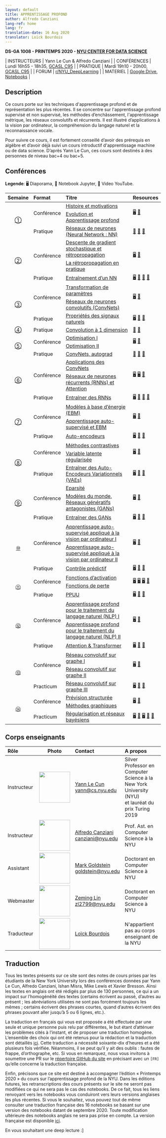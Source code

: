 ```yaml
---
layout: default
title: APPRENTISSAGE PROFOND
author: Alfredo Canziani
lang-ref: home
lang: fr
translation-date: 16 Aug 2020
translator: Loïck Bourdois
---
```



**DS-GA 1008 - PRINTEMPS 2020 - [NYU CENTER FOR DATA SCIENCE](http://cds.nyu.edu/)**

| INSTRUCTEURS | Yann Le Cun & Alfredo Canziani |
| CONFÉRENCES | Lundi 16h55 - 18h35, [GCASL C95](http://library.nyu.edu/services/campus-media/classrooms/gcasl-c95/) |
| PRATIQUE | Mardi 19h10 - 20h00, [GCASL C95](http://library.nyu.edu/services/campus-media/classrooms/gcasl-c95/) |
| FORUM       | [r/NYU_DeepLearning](https://www.reddit.com/r/NYU_DeepLearning/) |
| MATERIEL | [Google Drive](https://bitly.com/DLSP20), [Notebooks](https://github.com/Atcold/pytorch-Deep-Learning) |


## Description

Ce cours porte sur les techniques d'apprentissage profond et de représentation les plus récentes.
Il se concentre sur l'apprentissage profond supervisé et non supervisé, les méthodes d’enchâssement, l'apprentissage métrique, les réseaux convolutifs et récurrents.
Il est illustré d’applications à la vision par ordinateur, la compréhension du langage naturel et la reconnaissance vocale.

Pour suivre ce cours, il est fortement conseillé d’avoir des prérequis en algèbre et d’avoir déjà suivi un cours introductif d'apprentissage machine ou de data science.
D’après Yann Le Cun, ces cours sont destinés à des personnes de niveau bac+4 ou bac+5.



## Conférences

**Legende**: 🖥 Diaporama, 📓 Notebook Jupyter, 🎥 Video YouTube.

<table>
<!-- =============================== HEADER ================================ -->
  <thead>
    <tr>
      <th>Semaine</th>
      <th align="left">Format</th>
      <th align="left">Titre</th>
      <th align="left">Resources</th>
    </tr>
  </thead>
  <tbody>
<!-- =============================== SEMAINE 1 ================================ -->
    <tr>
      <td rowspan="3" align="center"><a href="{{site.baseurl}}/fr/week01/01">①</a></td>
      <td rowspan="2">Conférence</td>
      <td><a href="{{site.baseurl}}/fr/week01/01-1">Histoire et motivations</a></td>
      <td rowspan="2">
        <a href="https://drive.google.com/open?id=1Q7LtZyIS1f3TfeTGll3aDtWygh3GAfCb">🖥️</a>
        <a href="https://www.youtube.com/watch?v=0bMe_vCZo30">🎥</a>
      </td>
    </tr>
    <tr><td><a href="{{site.baseurl}}/fr/week01/01-2">Evolution et Apprentissage profond</a></td></tr>
    <tr>
      <td rowspan="1">Pratique</td>
      <td><a href="{{site.baseurl}}/fr/week01/01-3">Réseaux de neurones (Neural Network : NN)</a></td>
      <td>
        <a href="https://github.com/Atcold/pytorch-Deep-Learning/blob/master/01-tensor_tutorial.ipynb">📓</a>
        <a href="https://github.com/Atcold/pytorch-Deep-Learning/blob/master/02-space_stretching.ipynb">📓</a>
        <a href="https://www.youtube.com/watch?v=5_qrxVq1kvc">🎥</a>
      </td>
    </tr>
<!-- =============================== SEMAINE 2 ================================ -->
    <tr>
      <td rowspan="3" align="center"><a href="{{site.baseurl}}/fr/week02/02">②</a></td>
      <td rowspan="2">Conférence</td>
      <td><a href="{{site.baseurl}}/fr/week02/02-1"> Descente de gradient stochastique et rétropropagation </a></td>
      <td rowspan="2">
        <a href="https://drive.google.com/open?id=1w2jV_BT2hWzfOKBR02x_rB4-dfVUI6SR">🖥️</a>
        <a href="https://www.youtube.com/watch?v=d9vdh3b787Y">🎥</a>
      </td>
    </tr>
    <tr><td><a href="{{site.baseurl}}/fr/week02/02-2">La rétropropagation en pratique</a></td></tr>
    <tr>
      <td rowspan="1">Pratique</td>
      <td><a href="{{site.baseurl}}/fr/week02/02-3">Entraînement d’un NN </a></td>
      <td>
        <a href="https://github.com/Atcold/pytorch-Deep-Learning/blob/master/slides/01%20-%20Spiral%20classification.pdf">🖥</a>
        <a href="https://github.com/Atcold/pytorch-Deep-Learning/blob/master/04-spiral_classification.ipynb">📓</a>
        <a href="https://github.com/Atcold/pytorch-Deep-Learning/blob/master/05-regression.ipynb">📓</a>
        <a href="https://www.youtube.com/watch?v=WAn6lip5oWk">🎥</a>
      </td>
    </tr>
<!-- =============================== SEMAINE 3 ================================ -->
    <tr>
      <td rowspan="3" align="center"><a href="{{site.baseurl}}/fr/week03/03">③</a></td>
      <td rowspan="2">Conférence</td>
      <td><a href="{{site.baseurl}}/fr/week03/03-1">Transformation de paramètres</a></td>
      <td rowspan="2">
        <a href="https://drive.google.com/open?id=18UFaOGNKKKO5TYnSxr2b8dryI-PgZQmC">🖥️</a>
        <a href="https://youtu.be/FW5gFiJb-ig">🎥</a>
      </td>
    </tr>
    <tr><td><a href="{{site.baseurl}}/fr/week03/03-2">Réseaux de neurones convolutifs (ConvNets)</a></td></tr>
    <tr>
      <td rowspan="1">Pratique</td>
      <td><a href="{{site.baseurl}}/fr/week03/03-3">Propriétés des signaux naturels</a></td>
      <td>
        <a href="https://github.com/Atcold/pytorch-Deep-Learning/blob/master/slides/02%20-%20CNN.pdf">🖥</a>
        <a href="https://github.com/Atcold/pytorch-Deep-Learning/blob/master/06-convnet.ipynb">📓</a>
        <a href="https://youtu.be/kwPWpVverkw">🎥</a>
      </td>
    </tr>
<!-- =============================== SEMAINE 4 ================================ -->
    <tr>
      <td rowspan="1" align="center"><a href="{{site.baseurl}}/fr/week04/04">④</a></td>
      <td rowspan="1">Pratique</td>
      <td><a href="{{site.baseurl}}/fr/week04/04-1">Convolution à 1 dimension</a></td>
      <td>
        <a href="https://github.com/Atcold/pytorch-Deep-Learning/blob/master/07-listening_to_kernels.ipynb">📓</a>
        <a href="https://youtu.be/OrBEon3VlQg">🎥</a>
      </td>
    </tr>
<!-- =============================== SEMAINE 5 ================================ -->
    <tr>
      <td rowspan="3" align="center"><a href="{{site.baseurl}}/fr/week05/05">⑤</a></td>
      <td rowspan="2">Conférence</td>
      <td><a href="{{site.baseurl}}/fr/week05/05-1">Optimisation I</a></td>
      <td rowspan="2">
        <a href="https://drive.google.com/open?id=1pwlGN6hDFfEYQqBqcMjWbe4yfBDTxsab">🖥️</a>
        <a href="https://youtu.be/--NZb480zlg">🎥</a>
      </td>
    </tr>
    <tr><td><a href="{{site.baseurl}}/fr/week05/05-2">Optimisation II</a></td></tr>
    <tr>
      <td rowspan="1">Pratique</td>
      <td><a href="{{site.baseurl}}/fr/week05/05-3">ConvNets, autograd</a></td>
      <td>
        <a href="https://github.com/Atcold/pytorch-Deep-Learning/blob/master/03-autograd_tutorial.ipynb">📓</a>
        <a href="https://github.com/Atcold/pytorch-Deep-Learning/blob/master/extra/b-custom_grads.ipynb">📓</a>
        <a href="https://youtu.be/eEzCZnOFU1w">🎥</a>
      </td>
    </tr>
<!-- =============================== SEMAINE 6 ================================ -->
    <tr>
      <td rowspan="3" align="center"><a href="{{site.baseurl}}/fr/week06/06">⑥</a></td>
      <td rowspan="2">Conférence</td>
      <td><a href="{{site.baseurl}}/fr/week06/06-1">Applications des ConvNets</a></td>
      <td rowspan="2">
        <a href="https://drive.google.com/open?id=1opT7lV0IRYJegtZjuHsKhlsM5L7GpGL1">🖥️</a>
        <a href="https://drive.google.com/open?id=1sdeVBC3nuh5Zkm2sqzdScEicRvLc_v-F">🖥️</a>
        <a href="https://youtu.be/ycbMGyCPzvE">🎥</a>
      </td>
    </tr>
    <tr><td><a href="{{site.baseurl}}/fr/week06/06-2">Réseaux de neurones récurrents (RNNs) et Attention</a></td></tr>
    <tr>
      <td rowspan="1">Pratique</td>
      <td><a href="{{site.baseurl}}/fr/week06/06-3">Entraîner des RNNs</a></td>
      <td>
	<a href="https://github.com/Atcold/pytorch-Deep-Learning/blob/master/slides/04%20-%20RNN.pdf">🖥️</a>
        <a href="https://github.com/Atcold/pytorch-Deep-Learning/blob/master/08-seq_classification.ipynb">📓</a>
        <a href="https://github.com/Atcold/pytorch-Deep-Learning/blob/master/09-echo_data.ipynb">📓</a>
        <a href="https://youtu.be/8cAffg2jaT0">🎥</a>
      </td>
    </tr>
<!-- =============================== SEMAINE 7 ================================ -->
    <tr>
      <td rowspan="3" align="center"><a href="{{site.baseurl}}/fr/week07/07">⑦</a></td>
      <td rowspan="2">Conférence</td>
      <td><a href="{{site.baseurl}}/fr/week07/07-1">Modèles à base d’énergie (EBM)</a></td>
      <td rowspan="2">
        <a href="https://drive.google.com/open?id=1z8Dz1YtkOEJpU-gh5RIjORs3GGqkYJQa">🖥️</a>
        <a href="https://youtu.be/tVwV14YkbYs">🎥</a>
      </td>
    </tr>
    <tr><td><a href="{{site.baseurl}}/fr/week07/07-2">Apprentissage auto-supervisé et EBM</a></td></tr>
    <tr>
      <td rowspan="1">Pratique</td>
      <td><a href="{{site.baseurl}}/fr/week07/07-3">Auto-encodeurs</a></td>
      <td>
        <a href="https://github.com/Atcold/pytorch-Deep-Learning/blob/master/slides/05%20-%20Generative%20models.pdf">🖥️</a>
        <a href="https://github.com/Atcold/pytorch-Deep-Learning/blob/master/10-autoencoder.ipynb">📓</a>
        <a href="https://youtu.be/bggWQ14DD9M">🎥</a>
      </td>
    </tr>
<!-- =============================== SEMAINE 8 ================================ -->
    <tr>
      <td rowspan="3" align="center"><a href="{{site.baseurl}}/fr/week08/08">⑧</a></td>
      <td rowspan="2">Conférence</td>
      <td><a href="{{site.baseurl}}/fr/week08/08-1">Méthodes contrastives</a></td>
      <td rowspan="2">
        <a href="https://drive.google.com/open?id=1Zo_PyBEO6aNt0GV74kj8MQL7kfHdIHYO">🖥️</a>
        <a href="https://youtu.be/ZaVP2SY23nc">🎥</a>
      </td>
    </tr>
    <tr><td><a href="{{site.baseurl}}/fr/week08/08-2">Variable latente régularisée </a></td></tr>
    <tr>
      <td rowspan="1">Pratique</td>
      <td><a href="{{site.baseurl}}/fr/week08/08-3">Entraîner des Auto-Encodeurs Variationnels (VAEs)</a></td>
      <td>
        <a href="https://github.com/Atcold/pytorch-Deep-Learning/blob/master/slides/05%20-%20Generative%20models.pdf">🖥️</a>
        <a href="https://github.com/Atcold/pytorch-Deep-Learning/blob/master/11-VAE.ipynb">📓</a>
        <a href="https://youtu.be/7Rb4s9wNOmc">🎥</a>
      </td>
    </tr>
<!-- =============================== SEMAINE 9 ================================ -->
    <tr>
      <td rowspan="3" align="center"><a href="{{site.baseurl}}/fr/week09/09">⑨</a></td>
      <td rowspan="2">Conférence</td>
      <td><a href="{{site.baseurl}}/fr/week09/09-1">Eparsité</a></td>
      <td rowspan="2">
        <a href="https://drive.google.com/open?id=1wJRzhjSqlrSqEpX4Omagb_gdIkQ5f-6K">🖥️</a>
        <a href="https://youtu.be/Pgct8PKV7iw">🎥</a>
      </td>
    </tr>
    <tr><td><a href="{{site.baseurl}}/fr/week09/09-2">Modèles du monde, Réseaux génératifs antagonistes (GANs)</a></td></tr>
    <tr>
      <td rowspan="1">Pratique</td>
      <td><a href="{{site.baseurl}}/fr/week09/09-3">Entraîner des GANs</a></td>
      <td>
        <a href="https://github.com/Atcold/pytorch-Deep-Learning/blob/master/slides/05%20-%20Generative%20models.pdf">🖥️</a>
        <a href="https://github.com/pytorch/examples/tree/master/dcgan">📓</a>
        <a href="https://youtu.be/xYc11zyZ26M">🎥</a>
      </td>
    </tr>
<!-- =============================== SEMAINE 10 =============================== -->
    <tr>
      <td rowspan="3" align="center"><a href="{{site.baseurl}}/fr/week10/10">⑩</a></td>
      <td rowspan="2">Conférence</td>
      <td><a href="{{site.baseurl}}/fr/week10/10-1">Apprentissage auto-supervisé appliqué à la vision par ordinateur I</a></td>
      <td rowspan="2">
        <a href="https://drive.google.com/open?id=16lsnDN2HIBTcRucbVKY5B_U16c0tNQhR">🖥️</a>
        <a href="https://youtu.be/0KeR6i1_56g">🎥</a>
      </td>
    </tr>
    <tr><td><a href="{{site.baseurl}}/fr/week10/10-2"> Apprentissage auto-supervisé appliqué à la vision par ordinateur II</a></td></tr>
    <tr>
      <td rowspan="1">Pratique</td>
      <td><a href="{{site.baseurl}}/fr/week10/10-3">Contrôle prédictif</a></td>
      <td>
        <a href="https://github.com/Atcold/pytorch-Deep-Learning/blob/master/slides/09%20-%20Controller%20learning.pdf">🖥️</a>
        <a href="https://github.com/Atcold/pytorch-Deep-Learning/blob/master/14-truck_backer-upper.ipynb">📓</a>
        <a href="https://youtu.be/A3klBqEWR-I">🎥</a>
      </td>
    </tr>
<!-- =============================== SEMAINE 11 =============================== -->
    <tr>
      <td rowspan="3" align="center"><a href="{{site.baseurl}}/fr/week11/11">⑪</a></td>
      <td rowspan="2">Conférence</td>
      <td><a href="{{site.baseurl}}/fr/week11/11-1">Fonctions d’activation</a></td>
      <td rowspan="2">
        <a href="https://drive.google.com/file/d/1AzFVLG7D4NK6ugh60f0cJQGYF5OL2sUB">🖥️</a>
        <a href="https://drive.google.com/file/d/1rkiZy0vjZqE2w7baVWvxwfAGae0Eh1Wm">🖥️</a>
        <a href="https://drive.google.com/file/d/1tryOlVAFmazLLZusD2-UfReFMkPk5hPk">🖥️</a>
        <a href="https://youtu.be/bj1fh3BvqSU">🎥</a>
      </td>
    </tr>
    <tr><td><a href="{{site.baseurl}}/fr/week11/11-2">Fonctions de perte</a></td></tr>
    <tr>
      <td rowspan="1">Pratique</td>
      <td><a href="{{site.baseurl}}/fr/week11/11-3">PPUU</a></td>
      <td>
        <a href="http://bit.ly/PPUU-slides">🖥️</a>
        <a href="http://bit.ly/PPUU-code">📓</a>
        <a href="https://youtu.be/VcrCr-KNBHc">🎥</a>
      </td>
    </tr>
<!-- =============================== SEMAINE 12 =============================== -->
    <tr>
      <td rowspan="3" align="center"><a href="{{site.baseurl}}/fr/week12/12">⑫</a></td>
      <td rowspan="2">Conférence</td>
      <td><a href="{{site.baseurl}}/fr/week12/12-1">Apprentissage profond pour le traitement du langage naturel (NLP) I</a></td>
      <td rowspan="2">
        <a href="https://drive.google.com/file/d/149m3wRavTp4DQZ6RJTej8KP8gv4jnkPW/">🖥️</a>
        <a href="https://youtu.be/6D4EWKJgNn0">🎥</a>
      </td>
    </tr>
    <tr><td><a href="{{site.baseurl}}/fr/week12/12-2"> Apprentissage profond pour le traitement du langage naturel (NLP) II</a></td></tr>
    <tr>
      <td rowspan="1">Pratique</td>
      <td><a href="{{site.baseurl}}/fr/week12/12-3">Attention & Transformer</a></td>
      <td>
        <a href="https://github.com/Atcold/pytorch-Deep-Learning/blob/master/slides/10%20-%20Attention%20%26%20transformer.pdf">🖥️</a>
        <a href="https://github.com/Atcold/pytorch-Deep-Learning/blob/master/15-transformer.ipynb">📓</a>
        <a href="https://youtu.be/f01J0Dri-6k">🎥</a>
      </td>
    </tr>
<!-- =============================== SEMAINE 13 =============================== -->
    <tr>
      <td rowspan="3" align="center"><a href="{{site.baseurl}}/fr/week13/13">⑬</a></td>
      <td rowspan="2"> Conférence </td>
      <td><a href="{{site.baseurl}}/fr/week13/13-1"> Réseau convolutif sur graphe I</a></td>
      <td rowspan="2">
        <a href="https://drive.google.com/file/d/1oq-nZE2bEiQjqBlmk5_N_rFC8LQY0jQr/">🖥️</a>
        <a href="https://youtu.be/Iiv9R6BjxHM">🎥</a>
      </td>
    </tr>
    <tr><td><a href="{{site.baseurl}}/fr/week13/13-2"> Réseau convolutif sur graphe II</a></td></tr>
    <tr>
      <td rowspan="1">Practicum</td>
      <td><a href="{{site.baseurl}}/fr/week13/13-3"> Réseau convolutif sur graphe III</a></td>
      <td>
        <a href="https://github.com/Atcold/pytorch-Deep-Learning/blob/master/slides/11%20-%20GCN.pdf">🖥️</a>
        <a href="https://github.com/Atcold/pytorch-Deep-Learning/blob/master/16-gated_GCN.ipynb">📓</a>
        <a href="https://youtu.be/2aKXWqkbpWg">🎥</a>
      </td>
    </tr>
<!-- =============================== SEMAINE 14 =============================== -->
    <tr>
      <td rowspan="3" align="center"><a href="{{site.baseurl}}/fr/week14/14">⑭</a></td>
      <td rowspan="2"> Conférence </td>
      <td><a href="{{site.baseurl}}/fr/week14/14-1"> Prévision structurée </a></td>
      <td rowspan="2">
        <a href="https://drive.google.com/file/d/1qBu-2hYWaGYEXeX7kAU8O4S2RZ1hMjsk/">🖥️</a>
        <a href="https://youtu.be/gYayCG6YyO8">🎥</a>
      </td>
    </tr>
    <tr><td><a href="{{site.baseurl}}/fr/week14/14-2">Méthodes graphiques</a></td></tr>
    <tr>
      <td rowspan="1">Practicum</td>
      <td><a href="{{site.baseurl}}/fr/week14/14-3">Régularisation et réseaux bayésiens</a></td>
      <td>
        <a href="https://github.com/Atcold/pytorch-Deep-Learning/blob/master/slides/07%20-%20Regularisation.pdf">🖥️</a>
        <a href="https://github.com/Atcold/pytorch-Deep-Learning/blob/master/12-regularization.ipynb">📓</a>
        <a href="https://github.com/Atcold/pytorch-Deep-Learning/blob/master/slides/08%20-%20Bayesian%20NN.pdf">🖥️</a>
        <a href="https://github.com/Atcold/pytorch-Deep-Learning/blob/master/13-bayesian_nn.ipynb">📓</a>
        <a href="https://youtu.be/DL7iew823c0">🎥</a>
      </td>
    </tr>
  </tbody>
</table>

## Corps enseignants

| Rôle | Photo | Contact | A propos |
|:-----|:-----:|:--------|:------|
|Instructeur|<img src="images/Yann.png" width="100" height="100">|<a href="https://twitter.com/ylecun">Yann Le Cun</a><br>yann@cs.nyu.edu|Silver Professor en Computer <br> Science à la New York University (NYU) <br> et lauréat du prix Turing 2019|
|Instructeur|<img src="https://avatars1.githubusercontent.com/u/2119355" width="100" height="100">|<a href="https://twitter.com/alfcnz">Alfredo Canziani</a><br>canziani@nyu.edu| Prof. Ast. en Computer Science à la NYU|
|Assistant|<img src="https://pbs.twimg.com/profile_images/1186879808845860864/czRv3g1G_400x400.jpg" width="100" height="100">|<a href="https://twitter.com/marikgoldstein">Mark Goldstein</a><br>goldstein@nyu.edu|Doctorant en Computer Science à NYU|
|Webmaster|<img src="https://pbs.twimg.com/profile_images/673997980370927616/vMXf545j_400x400.jpg" width="100" height="100">|<a href="https://twitter.com/ebetica">Zeming Lin</a><br>zl2799@nyu.edu| Doctorant en Computer Science à NYU|
|Traducteur|<img src="https://st3.depositphotos.com/13159112/17145/v/450/depositphotos_171453724-stock-illustration-default-avatar-profile-icon-grey.jpg" width="100" height="100">| <a href="https://lbourdois.github.io/blog/">Loïck Bourdois <br>| N'appartient pas au corps enseignant de la NYU |


<!--
All other texts found on this site are lecture notes taken by students of the New York University during lectures given by Yann Le Cun, Alfredo Canziani, Ishan Misra, Mike Lewis and Xavier Bresson.
Thus the texts in English were written by about 130 people, which has an impact on the homogeneity of the texts (some write in the past tense, others in the present tense; the abbreviations used are not always the same; some write short sentences, while others write sentences of up to 5 or 6 lines, etc.).
The French translation that is proposed to you has been done by one and only one person and then reviewed by different people. The goal was to alleviate the problems mentioned just now, and to propose a homogeneous translation. All the choices made for the writing and the translation are detailed [here](https://github.com/Atcold/pytorch-Deep-Learning/wiki/French-translation).
This translation took about 70 hours and was checked several times. Nevertheless, it is possible that there may be some omissions: typing errors, spelling mistakes, etc. If you notice any, we invite you to submit a PR on the [GitHub directory of the site](https://github.com/Atcold/pytorch-Deep-Learning/pulls) specifying with an `[FR]` that it concerns the French translation.
Finally, it should be noted that this site is intended to accompany the Spring 2020 edition of NYU's Deep Learning Course. In future editions, the transcripts of the courses present on the site will not be modified, which will not be the case for the notebooks.
Therefore, all links to the notebooks will take you to the most recent English versions.
If you wish, you can still consult a French translation of the 16 notebooks based on a version of the notebooks dating from September 2020. Any subsequent modification of the English notebooks will not be taken into account. The French version is available [here](https://github.com/lbourdois/pytorch-Deep-Learning-Notebooks-in-French).
Wishing you a deep reading :]
-->

## Traduction
Tous les textes présents sur ce site sont des notes de cours prises par les étudiants de la New York University lors des conférences données par Yann Le Cun, Alfredo Canziani, Ishan Misra, Mike Lewis et Xavier Bresson.
Ainsi les textes en anglais ont été rédigés par plus de 130 personnes, ce qui a un impact sur l’homogénéité des textes (certains écrivent au passé, d’autres au présent ; les abréviations utilisées ne sont pas forcément toujours les mêmes ; certains écrivent des phrases courtes, quand d’autres écrivent des phrases pouvant aller jusqu’à 5 ou 6 lignes, etc.).

La traduction en français qui vous est proposée a été effectuée par une seule et unique personne puis relu par différentes, le but étant d’atténuer les problèmes cités à l’instant, et de proposer une traduction homogène. L’ensemble des choix qui ont été retenus pour la rédaction et la traduction sont détaillés [ici](https://github.com/Atcold/pytorch-Deep-Learning/wiki/French-translation).
Cette traduction a nécessité soixante-dix d’heures et a été plusieurs fois vérifiée. Néanmoins, il se peut qu’il y ait des oublis : fautes de frappe, d’orthographe, etc. Si vous en remarquez, nous vous invitons à soumettre une PR sur le [répertoire GitHub du site](https://github.com/Atcold/pytorch-Deep-Learning/pulls) en précisant avec un `[FR]` qu’elle concerne la traduction française.

Enfin, précisons que ce site est destiné à accompagner l’édition « Printemps 2020 » du cours sur l’apprentissage profond de la NYU. Dans les éditions futures, les retranscriptions des cours présents sur le site ne seront pas modifiées ce qui ne sera pas le cas des notebooks.
De ce fait, tous les liens renvoyant vers les notebooks vous conduiront vers leurs versions anglaises les plus récentes.
Si vous le souhaitez, vous pouvez tout de même consulter une traduction française des 16 notebooks se basant sur une version des notebooks datant de septembre 2020. Toute modification ultérieure des notebooks anglais ne sera pas prise en compte. La version française est disponible [ici](https://github.com/lbourdois/pytorch-Deep-Learning-Notebooks-in-French).

En vous souhaitant une deep lecture :]

